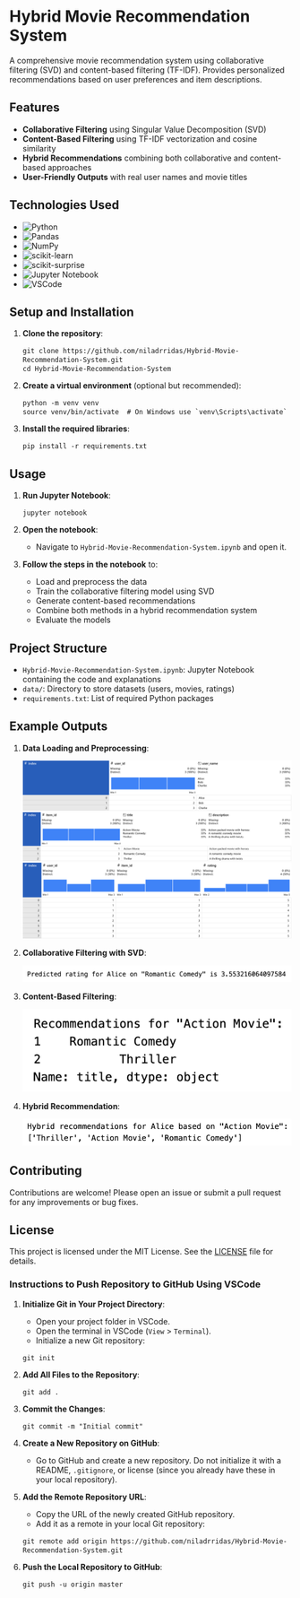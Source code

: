 # Hybrid Movie Recommendation System

A comprehensive movie recommendation system using collaborative filtering (SVD) and content-based filtering (TF-IDF). Provides personalized recommendations based on user preferences and item descriptions.

## Features

- **Collaborative Filtering** using Singular Value Decomposition (SVD)
- **Content-Based Filtering** using TF-IDF vectorization and cosine similarity
- **Hybrid Recommendations** combining both collaborative and content-based approaches
- **User-Friendly Outputs** with real user names and movie titles

## Technologies Used

- ![Python](https://img.shields.io/badge/-Python-3776AB?logo=python&logoColor=white)
- ![Pandas](https://img.shields.io/badge/-Pandas-150458?logo=pandas&logoColor=white)
- ![NumPy](https://img.shields.io/badge/-NumPy-013243?logo=numpy&logoColor=white)
- ![scikit-learn](https://img.shields.io/badge/-scikit--learn-F7931E?logo=scikit-learn&logoColor=white)
- ![scikit-surprise](https://img.shields.io/badge/-scikit--surprise-ff0?logo=python&logoColor=white)
- ![Jupyter Notebook](https://img.shields.io/badge/-Jupyter-F37626?logo=jupyter&logoColor=white)
- ![VSCode](https://img.shields.io/badge/-VSCode-007ACC?logo=visual-studio-code&logoColor=white)

## Setup and Installation

1. **Clone the repository**:

    ```
    git clone https://github.com/niladrridas/Hybrid-Movie-Recommendation-System.git
    cd Hybrid-Movie-Recommendation-System
    ```

2. **Create a virtual environment** (optional but recommended):

    ```
    python -m venv venv
    source venv/bin/activate  # On Windows use `venv\Scripts\activate`
    ```

3. **Install the required libraries**:

    ```
    pip install -r requirements.txt
    ```

## Usage

1. **Run Jupyter Notebook**:

    ```
    jupyter notebook
    ```

2. **Open the notebook**:
    - Navigate to `Hybrid-Movie-Recommendation-System.ipynb` and open it.

3. **Follow the steps in the notebook** to:
    - Load and preprocess the data
    - Train the collaborative filtering model using SVD
    - Generate content-based recommendations
    - Combine both methods in a hybrid recommendation system
    - Evaluate the models

## Project Structure

- `Hybrid-Movie-Recommendation-System.ipynb`: Jupyter Notebook containing the code and explanations
- `data/`: Directory to store datasets (users, movies, ratings)
- `requirements.txt`: List of required Python packages

## Example Outputs

1. **Data Loading and Preprocessing**:

    ![Users Data](assets/images/images/1.png)
    ![Movies Data](assets/images/images/2.png)
    ![Ratings Data](assets/images/images/3.png)

2. **Collaborative Filtering with SVD**:

    ![Collaborative Filtering](assets/images/images/!1.png)

3. **Content-Based Filtering**:

    ![Content-Based Filtering](assets/images/images/!2.png)

4. **Hybrid Recommendation**:

    ![Hybrid Recommendation](assets/images/images/!3.png)

## Contributing

Contributions are welcome! Please open an issue or submit a pull request for any improvements or bug fixes.

## License

This project is licensed under the MIT License. See the [LICENSE](https://github.com/niladrridas/Hybrid-Movie-Recommendation-System/blob/main/LICENSE) file for details.

### Instructions to Push Repository to GitHub Using VSCode

1. **Initialize Git in Your Project Directory**:
    - Open your project folder in VSCode.
    - Open the terminal in VSCode (`View` > `Terminal`).
    - Initialize a new Git repository:

    ```
    git init
    ```

2. **Add All Files to the Repository**:

    ```
    git add .
    ```

3. **Commit the Changes**:

    ```
    git commit -m "Initial commit"
    ```

4. **Create a New Repository on GitHub**:
    - Go to GitHub and create a new repository. Do not initialize it with a README, `.gitignore`, or license (since you already have these in your local repository).

5. **Add the Remote Repository URL**:
    - Copy the URL of the newly created GitHub repository.
    - Add it as a remote in your local Git repository:

    ```
    git remote add origin https://github.com/niladrridas/Hybrid-Movie-Recommendation-System.git
    ```

6. **Push the Local Repository to GitHub**:

    ```
    git push -u origin master
    ```
